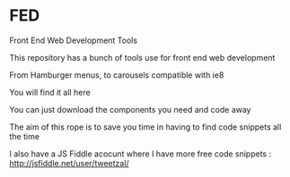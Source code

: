 # FED
Front End Web Development Tools

This repository has a bunch of tools use for front end web development 

From Hamburger menus, to carousels compatible with ie8

You will find it all here

You can just download the components you need and code away 

The aim of this rope is to save you time in having to find code snippets all the time 

I also have a JS Fiddle acocunt where I have more free code snippets : http://jsfiddle.net/user/tweetzal/
